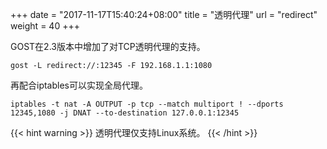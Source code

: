 +++
date = "2017-11-17T15:40:24+08:00"
title = "透明代理"
url = "redirect"
weight = 40
+++

GOST在2.3版本中增加了对TCP透明代理的支持。

```
gost -L redirect://:12345 -F 192.168.1.1:1080
```

再配合iptables可以实现全局代理。

```
iptables -t nat -A OUTPUT -p tcp --match multiport ! --dports 12345,1080 -j DNAT --to-destination 127.0.0.1:12345
```

{{< hint warning >}}
透明代理仅支持Linux系统。
{{< /hint >}}
